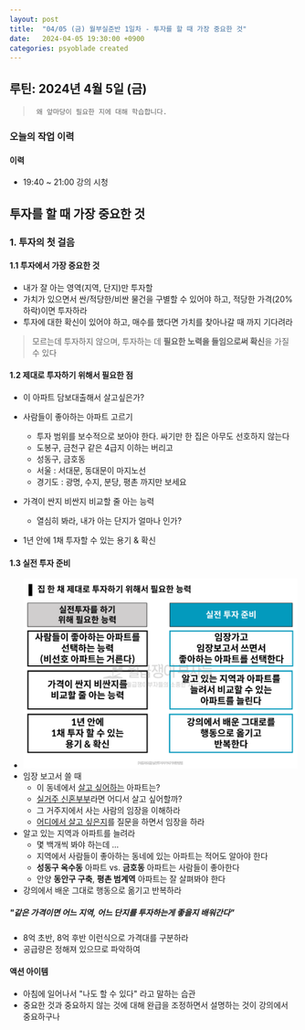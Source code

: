 ```yaml
---
layout: post
title:  "04/05 (금) 월부실준반 1일차 - 투자를 할 때 가장 중요한 것"
date:   2024-04-05 19:30:00 +0900
categories: psyoblade created
---
```


## 루틴: 2024년 4월 5일 (금)

>      왜 앞마당이 필요한 지에 대해 학습합니다.

### 오늘의 작업 이력

#### 이력

* 19:40 ~ 21:00 강의 시청

## 투자를 할 때 가장 중요한 것

### 1. 투자의 첫 걸음

#### 1.1 투자에서 가장 중요한 것

* 내가 잘 아는 영역(지역, 단지)만 투자할
* 가치가 있으면서 싼/적당한/비싼 물건을 구별할 수 있어야 하고, 적당한 가격(20% 하락)이면 투자하라
* 투자에 대한 확신이 있어야 하고, 매수를 했다면 가치를 찾아나갈 때 까지 기다려라

> 모르는데 투자하지 않으며, 투자하는 데 **필요한 노력을 들임으로써 확신**을 가질 수 있다

#### 1.2 제대로 투자하기 위해서 필요한 점

* 이 아파트 담보대출해서 살고싶은가?
* 사람들이 좋아하는 아파트 고르기
  * 투자 범위를 보수적으로 보아야 한다. 싸기만 한 집은 아무도 선호하지 않는다
  * 도봉구, 금천구 같은 4급지 이하는 버리고
  * 성동구, 금호동
  * 서울 : 서대문, 동대문이 마지노선
  * 경기도 : 광명, 수지, 분당, 평촌 까지만 보세요

* 가격이 싼지 비싼지 비교할 줄 아는 능력
  * 열심히 봐라, 내가 아는 단지가 얼마나 인가?
* 1년 안에 1채 투자할 수 있는 용기 & 확신

#### 1.3 실전 투자 준비

* ![image-20240405203740241](/private/images/2024-04-05-siljun-day1/image-20240405203740241.png)
* 임장 보고서 쓸 때
  * 이 동네에서 <u>살고 싶어하는</u> 아파트는?
  * <u>실거주 신혼부부</u>라면 어디서 살고 싶어할까?
  * 그 거주지에서 사는 사람의 임장을 이해하라
  * <u>어디에서 살고 싶은지</u>를 질문을 하면서 임장을 하라
* 알고 있는 지역과 아파트를 늘려라
  * 몇 백개씩 봐야 하는데 ... 
  * 지역에서 사람들이 좋아하는 동네에 있는 아파트는 적어도 알아야 한다
  * **성동구 옥수동** 아파트 vs. **금호동** 아파트는 사람들이 좋아한다
  * 안양 **동안구 구축**, **평촌 범계역** 아파트는 잘 살펴봐야 한다
* 강의에서 배운 그대로 행동으로 옮기고 반복하라

##### "**같은 가격이면 어느 지역, 어느 단지를 투자하는게 좋을지** 배워간다"

* 8억 초반, 8억 후반 이런식으로 가격대를 구분하라
* 공급량은 정해져 있으므로 파악하여 



#### 액션 아이템

* 아침에 일어나서 "나도 할 수 있다" 라고 말하는 습관
* 중요한 것과 중요하지 않는 것에 대해 완급을 조정하면서 설명하는 것이 강의에서 중요하구나

